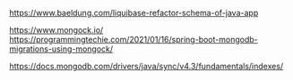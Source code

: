 https://www.baeldung.com/liquibase-refactor-schema-of-java-app

https://www.mongock.io/
https://programmingtechie.com/2021/01/16/spring-boot-mongodb-migrations-using-mongock/

https://docs.mongodb.com/drivers/java/sync/v4.3/fundamentals/indexes/
